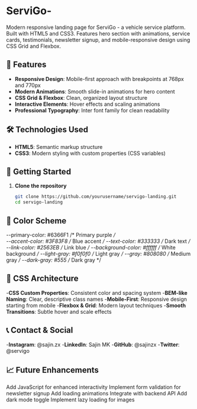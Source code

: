 # ServiGo-
Modern responsive landing page for ServiGo - a vehicle service platform. Built with HTML5 and CSS3. Features hero section with animations, service cards, testimonials, newsletter signup, and mobile-responsive design using CSS Grid and Flexbox.


## 🎨 Features

- **Responsive Design**: Mobile-first approach with breakpoints at 768px and 770px
- **Modern Animations**: Smooth slide-in animations for hero content
- **CSS Grid & Flexbox**: Clean, organized layout structure
- **Interactive Elements**: Hover effects and scaling animations
- **Professional Typography**: Inter font family for clean readability

## 🛠️ Technologies Used

- **HTML5**: Semantic markup structure
- **CSS3**: Modern styling with custom properties (CSS variables)

## 🚀 Getting Started

1. **Clone the repository**
   ```bash
   git clone https://github.com/yourusername/servigo-landing.git
   cd servigo-landing

## 🎨 Color Scheme
--primary-color: #6366F1    /* Primary purple */  
--accent-color: #3F83F8     /* Blue accent */
--text-color: #333333       /* Dark text */
--link-color: #2563EB       /* Link blue */
--background-color: #ffffff /* White background */
--light-gray: #f0f0f0       /* Light gray */
--gray: #808080             /* Medium gray */
--dark-gray: #555           /* Dark gray */


## 📐 CSS Architecture
-**CSS Custom Properties**: Consistent color and spacing system
-**BEM-like Naming**: Clear, descriptive class names
-**Mobile-First**: Responsive design starting from mobile
-**Flexbox & Grid**: Modern layout techniques
-**Smooth Transitions**: Subtle hover and scale effects

## 📞 Contact & Social
-**Instagram**: @sajin.zx
-**LinkedIn**: Sajin MK
-**GitHub**: @sajinzx
-**Twitter**: @servigo

## 📈 Future Enhancements

 Add JavaScript for enhanced interactivity
 Implement form validation for newsletter signup
 Add loading animations
 Integrate with backend API
 Add dark mode toggle
 Implement lazy loading for images
